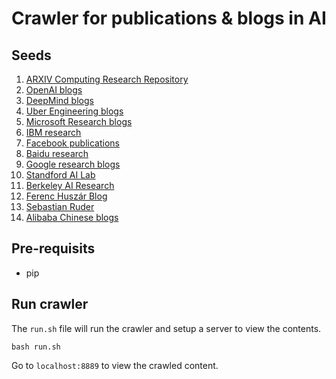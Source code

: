 # Crawler for publications & blogs in AI

## Seeds
1. [ARXIV Computing Research Repository](https://arxiv.org/corr/home)
2. [OpenAI blogs](https://blog.openai.com/)
3. [DeepMind blogs](https://deepmind.com/blog/)
4. [Uber Engineering blogs](https://eng.uber.com/tag/uber-ai-labs/)
5. [Microsoft Research blogs](https://www.microsoft.com/en-us/research/lab/microsoft-research-ai/)
6. [IBM research](http://www.research.ibm.com/ai/#)
7. [Facebook publications](https://research.fb.com/publications/)
8. [Baidu research](http://research.baidu.com/Publications)
9. [Google research blogs](https://ai.googleblog.com/)
10. [Standford AI Lab](http://ai.stanford.edu/blog/)
11. [Berkeley AI Research](https://bair.berkeley.edu/)
12. [Ferenc Huszár Blog](https://www.inference.vc/)
13. [Sebastian Ruder](http://newsletter.ruder.io/)
14. [Alibaba Chinese blogs](https://102.alibaba.com/tech/list/?cid=24)

## Pre-requisits

- pip

## Run crawler

The `run.sh` file will run the crawler and setup a server to view the contents.

```
bash run.sh
```

Go to `localhost:8889` to view the crawled content.
